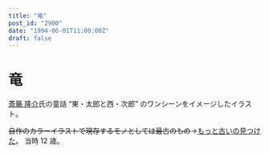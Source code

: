 ```yaml
---
title: "竜"
post_id: "2900"
date: "1994-06-01T11:00:00Z"
draft: false
---
```


# 竜

[斎藤 隆介](https://ja.wikipedia.org/wiki/%E6%96%8E%E8%97%A4%E9%9A%86%E4%BB%8B)氏の童話 “東・太郎と西・次郎” のワンシーンをイメージしたイラスト。

~~自作のカラーイラストで現存するモノとしては最古のもの~~→[もっと古いの見つけた](../../1986/06/13-dad.md)。
当時 12 歳。
